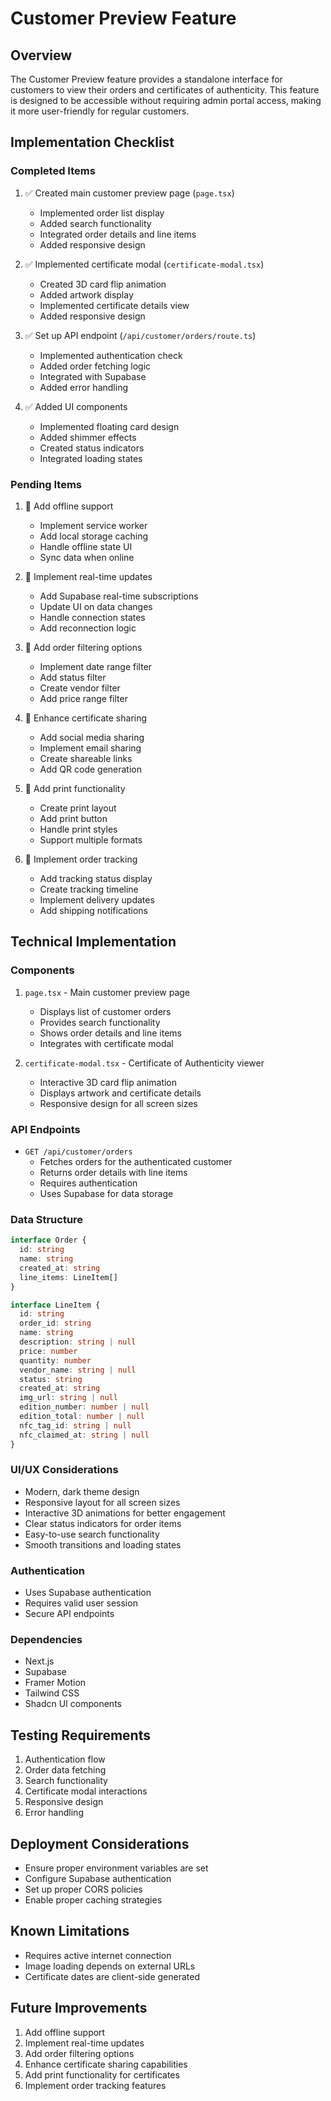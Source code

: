 # Customer Preview Feature

## Overview
The Customer Preview feature provides a standalone interface for customers to view their orders and certificates of authenticity. This feature is designed to be accessible without requiring admin portal access, making it more user-friendly for regular customers.

## Implementation Checklist

### Completed Items
1. ✅ Created main customer preview page (`page.tsx`)
   - Implemented order list display
   - Added search functionality
   - Integrated order details and line items
   - Added responsive design

2. ✅ Implemented certificate modal (`certificate-modal.tsx`)
   - Created 3D card flip animation
   - Added artwork display
   - Implemented certificate details view
   - Added responsive design

3. ✅ Set up API endpoint (`/api/customer/orders/route.ts`)
   - Implemented authentication check
   - Added order fetching logic
   - Integrated with Supabase
   - Added error handling

4. ✅ Added UI components
   - Implemented floating card design
   - Added shimmer effects
   - Created status indicators
   - Integrated loading states

### Pending Items
1. 🔄 Add offline support
   - Implement service worker
   - Add local storage caching
   - Handle offline state UI
   - Sync data when online

2. 🔄 Implement real-time updates
   - Add Supabase real-time subscriptions
   - Update UI on data changes
   - Handle connection states
   - Add reconnection logic

3. 🔄 Add order filtering options
   - Implement date range filter
   - Add status filter
   - Create vendor filter
   - Add price range filter

4. 🔄 Enhance certificate sharing
   - Add social media sharing
   - Implement email sharing
   - Create shareable links
   - Add QR code generation

5. 🔄 Add print functionality
   - Create print layout
   - Add print button
   - Handle print styles
   - Support multiple formats

6. 🔄 Implement order tracking
   - Add tracking status display
   - Create tracking timeline
   - Implement delivery updates
   - Add shipping notifications

## Technical Implementation

### Components
1. `page.tsx` - Main customer preview page
   - Displays list of customer orders
   - Provides search functionality
   - Shows order details and line items
   - Integrates with certificate modal

2. `certificate-modal.tsx` - Certificate of Authenticity viewer
   - Interactive 3D card flip animation
   - Displays artwork and certificate details
   - Responsive design for all screen sizes

### API Endpoints
- `GET /api/customer/orders`
  - Fetches orders for the authenticated customer
  - Returns order details with line items
  - Requires authentication
  - Uses Supabase for data storage

### Data Structure
```typescript
interface Order {
  id: string
  name: string
  created_at: string
  line_items: LineItem[]
}

interface LineItem {
  id: string
  order_id: string
  name: string
  description: string | null
  price: number
  quantity: number
  vendor_name: string | null
  status: string
  created_at: string
  img_url: string | null
  edition_number: number | null
  edition_total: number | null
  nfc_tag_id: string | null
  nfc_claimed_at: string | null
}
```

### UI/UX Considerations
- Modern, dark theme design
- Responsive layout for all screen sizes
- Interactive 3D animations for better engagement
- Clear status indicators for order items
- Easy-to-use search functionality
- Smooth transitions and loading states

### Authentication
- Uses Supabase authentication
- Requires valid user session
- Secure API endpoints

### Dependencies
- Next.js
- Supabase
- Framer Motion
- Tailwind CSS
- Shadcn UI components

## Testing Requirements
1. Authentication flow
2. Order data fetching
3. Search functionality
4. Certificate modal interactions
5. Responsive design
6. Error handling

## Deployment Considerations
- Ensure proper environment variables are set
- Configure Supabase authentication
- Set up proper CORS policies
- Enable proper caching strategies

## Known Limitations
- Requires active internet connection
- Image loading depends on external URLs
- Certificate dates are client-side generated

## Future Improvements
1. Add offline support
2. Implement real-time updates
3. Add order filtering options
4. Enhance certificate sharing capabilities
5. Add print functionality for certificates
6. Implement order tracking features 